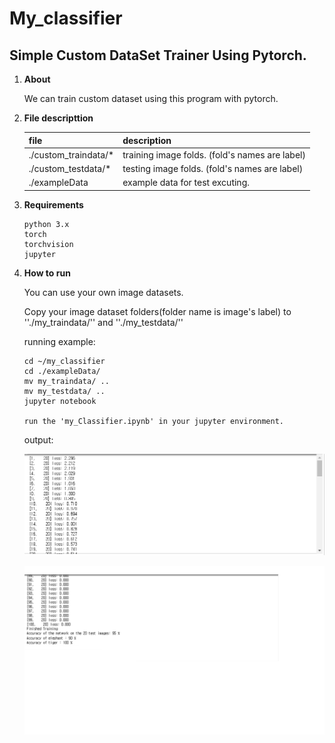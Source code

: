 # My_classifier

## Simple Custom DataSet Trainer Using Pytorch.



1. **About**

   We can train custom dataset using this program with pytorch.

2. **File descripttion**

   | file                 | description                                    |
   | -------------------- | ---------------------------------------------- |
   | ./custom_traindata/* | training image folds. (fold's names are label) |
   | ./custom_testdata/*  | testing image folds. (fold's names are label)  |
   | ./exampleData        | example data for test excuting.                |

3. **Requirements**

   ```
   python 3.x
   torch
   torchvision
   jupyter
   ```

4. **How to run**

   You can use your own image datasets. 

   Copy your image dataset folders(folder name is image's label) to ''./my_traindata/'' and ''./my_testdata/''

   running example:

   ```
   cd ~/my_classifier
   cd ./exampleData/
   mv my_traindata/ ..
   mv my_testdata/ ..
   jupyter notebook
   
   run the 'my_Classifier.ipynb' in your jupyter environment.
   ```

   output:

   ![output1](./my_classifier_output1.png)

   ![output2](./my_classifier_output2.png)